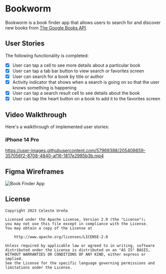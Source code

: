 # Bookworm
Bookworm is a book finder app that allows users to search for and discover new books from [The Google Books API](https://developers.google.com/books/docs/overview). 

## User Stories

The following functionality is completed:

- [x] User can tap a cell to see more details about a particular book
- [x] User can tap a tab bar button to view search or favorites screen
- [x] User can search for a book by title or author
- [x] Activity indicator that shows when a search is going on so that the user knows something is happening
- [x] User can tap a search result cell to see details about the book
- [x] User can tap the heart button on a book to add it to the favorites screen 

## Video Walkthrough
Here's a walkthrough of implemented user stories:
### iPhone 14 Pro

https://user-images.githubusercontent.com/57969388/205408659-357056f2-8708-4840-af16-1817e2985b3b.mp4

## Figma Wireframes

![Book Finder App](https://user-images.githubusercontent.com/57969388/202872658-b63af694-e6b0-4003-81e0-18807f7ef8c5.png)

## License

    Copyright 2023 Celeste Ureña

    Licensed under the Apache License, Version 2.0 (the "License");
    you may not use this file except in compliance with the License.
    You may obtain a copy of the License at

        http://www.apache.org/licenses/LICENSE-2.0

    Unless required by applicable law or agreed to in writing, software
    distributed under the License is distributed on an "AS IS" BASIS,
    WITHOUT WARRANTIES OR CONDITIONS OF ANY KIND, either express or implied.
    See the License for the specific language governing permissions and
    limitations under the License.
    
